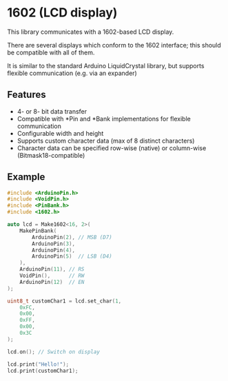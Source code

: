 # 1602 (LCD display)

This library communicates with a 1602-based LCD display.

There are several displays which conform to the 1602 interface; this
should be compatible with all of them.

It is similar to the standard Arduino LiquidCrystal library, but
supports flexible communication (e.g. via an expander)

## Features

* 4- or 8- bit data transfer
* Compatible with *Pin and *Bank implementations for flexible
  communication
* Configurable width and height
* Supports custom character data (max of 8 distinct characters)
* Character data can be specified row-wise (native) or column-wise
  (Bitmask18-compatible)

## Example

```cpp
#include <ArduinoPin.h>
#include <VoidPin.h>
#include <PinBank.h>
#include <1602.h>

auto lcd = Make1602<16, 2>(
	MakePinBank(
		ArduinoPin(2), // MSB (D7)
		ArduinoPin(3),
		ArduinoPin(4),
		ArduinoPin(5)  // LSB (D4)
	),
	ArduinoPin(11), // RS
	VoidPin(),      // RW
	ArduinoPin(12)  // EN
);

uint8_t customChar1 = lcd.set_char(1,
	0xFC,
	0x00,
	0xFF,
	0x00,
	0x3C
);

lcd.on(); // Switch on display

lcd.print("Hello!");
lcd.print(customChar1);
```
